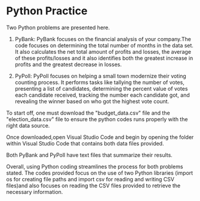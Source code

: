 # Python Practice

Two Python problems are presented here.

1. PyBank:
PyBank focuses on the financial analysis of your company.The code focuses on determining the total number of months in the data set. It also calculates the net total amount of profits and losses, the average of these profits/losses and it also identifies both the greatest increase in profits and the greatest decrease in losses.

 
2. PyPoll:
PyPoll focuses on helping a small town modernize their voting counting process. It performs tasks like tallying the number of votes, presenting a list of candidates, determining the percent value of votes each candidate received, tracking the number each candidate got, and revealing the winner based on who got the highest vote count.

To start off, one must download the "budget_data.csv" file and the "election_data.csv" file to ensure the python codes runs properly with the right data source.

Once downloaded,open Visual Studio Code and begin by opening the folder within Visual Studio Code that contains both data files provided. 

Both PyBank and PyPoll have text files that summarize their results.

Overall, using Python coding streamlines the process for both problems stated. The codes provided focus on the use of two Python libraries (import os for creating file paths and import csv for reading and writing CSV files)and also focuses on reading the CSV files provided to retrieve the necessary information.
